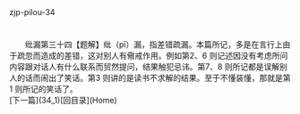  <meta HTTP-EQUIV="Content-Type" CONTENT="text/html; charset=utf-8">
zjp-pilou-34
<h1 class="break"></h1>
　　纰漏第三十四【题解】纰（pī）漏，指差错疏漏。本篇所记，多是在言行上由于疏忽而造成的差错，这对别人有儆戒作用。例如第2、6 则记述因没有考虑所问内容跟对话人有什么联系而贸然提问，结果触犯忌讳。第7、8 则所记都是误解别人的话而闹出了笑话。第3 则讲的是读书不求解的结果。至于不懂装懂，那就是第1 则所记的笑话了。
<br>[下一篇](34_1)[回目录](Home)
